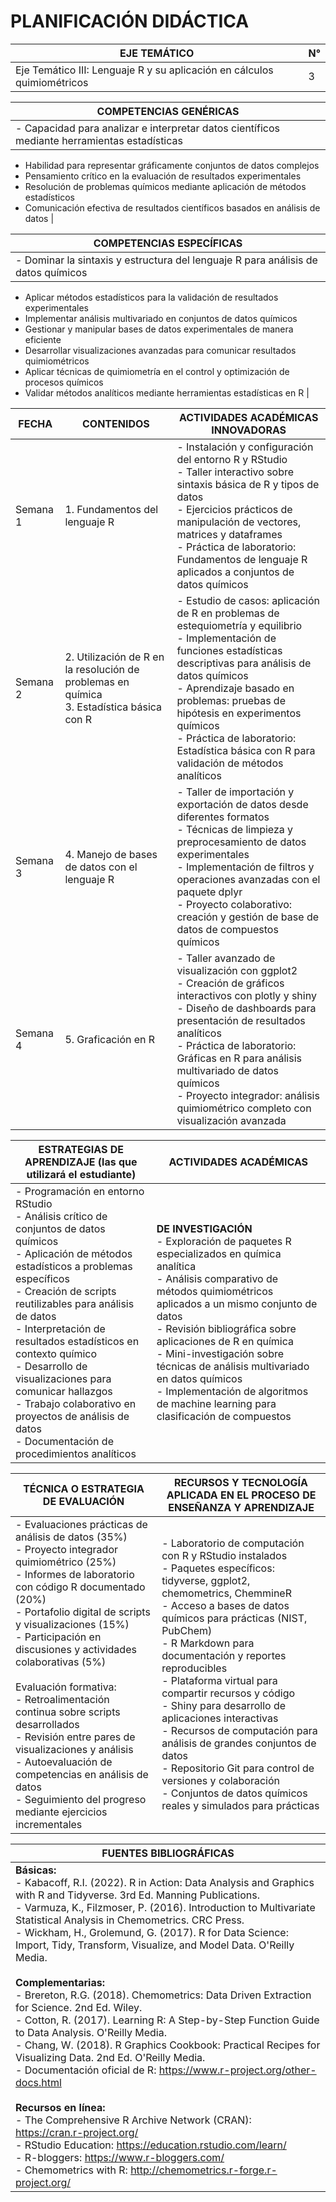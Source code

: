 # PLANIFICACIÓN DIDÁCTICA

| EJE TEMÁTICO | N° |
|-------------|-----|
| Eje Temático III: Lenguaje R y su aplicación en cálculos quimiométricos | 3 |

| COMPETENCIAS GENÉRICAS |
|------------------------|
| - Capacidad para analizar e interpretar datos científicos mediante herramientas estadísticas
- Habilidad para representar gráficamente conjuntos de datos complejos
- Pensamiento crítico en la evaluación de resultados experimentales
- Resolución de problemas químicos mediante aplicación de métodos estadísticos
- Comunicación efectiva de resultados científicos basados en análisis de datos |

| COMPETENCIAS ESPECÍFICAS |
|--------------------------|
| - Dominar la sintaxis y estructura del lenguaje R para análisis de datos químicos
- Aplicar métodos estadísticos para la validación de resultados experimentales
- Implementar análisis multivariado en conjuntos de datos químicos
- Gestionar y manipular bases de datos experimentales de manera eficiente
- Desarrollar visualizaciones avanzadas para comunicar resultados quimiométricos
- Aplicar técnicas de quimiometría en el control y optimización de procesos químicos
- Validar métodos analíticos mediante herramientas estadísticas en R |

| FECHA | CONTENIDOS | ACTIVIDADES ACADÉMICAS INNOVADORAS |
|-------|-----------|-----------------------------------|
| Semana 1 | 1. Fundamentos del lenguaje R | - Instalación y configuración del entorno R y RStudio<br>- Taller interactivo sobre sintaxis básica de R y tipos de datos<br>- Ejercicios prácticos de manipulación de vectores, matrices y dataframes<br>- Práctica de laboratorio: Fundamentos de lenguaje R aplicados a conjuntos de datos químicos |
| Semana 2 | 2. Utilización de R en la resolución de problemas en química<br>3. Estadística básica con R | - Estudio de casos: aplicación de R en problemas de estequiometría y equilibrio<br>- Implementación de funciones estadísticas descriptivas para análisis de datos químicos<br>- Aprendizaje basado en problemas: pruebas de hipótesis en experimentos químicos<br>- Práctica de laboratorio: Estadística básica con R para validación de métodos analíticos |
| Semana 3 | 4. Manejo de bases de datos con el lenguaje R | - Taller de importación y exportación de datos desde diferentes formatos<br>- Técnicas de limpieza y preprocesamiento de datos experimentales<br>- Implementación de filtros y operaciones avanzadas con el paquete dplyr<br>- Proyecto colaborativo: creación y gestión de base de datos de compuestos químicos |
| Semana 4 | 5. Graficación en R | - Taller avanzado de visualización con ggplot2<br>- Creación de gráficos interactivos con plotly y shiny<br>- Diseño de dashboards para presentación de resultados analíticos<br>- Práctica de laboratorio: Gráficas en R para análisis multivariado de datos químicos<br>- Proyecto integrador: análisis quimiométrico completo con visualización avanzada |

| ESTRATEGIAS DE APRENDIZAJE (las que utilizará el estudiante) | ACTIVIDADES ACADÉMICAS |
|-----------------------------------------------------------|------------------------|
| - Programación en entorno RStudio<br>- Análisis crítico de conjuntos de datos químicos<br>- Aplicación de métodos estadísticos a problemas específicos<br>- Creación de scripts reutilizables para análisis de datos<br>- Interpretación de resultados estadísticos en contexto químico<br>- Desarrollo de visualizaciones para comunicar hallazgos<br>- Trabajo colaborativo en proyectos de análisis de datos<br>- Documentación de procedimientos analíticos | **DE INVESTIGACIÓN**<br>- Exploración de paquetes R especializados en química analítica<br>- Análisis comparativo de métodos quimiométricos aplicados a un mismo conjunto de datos<br>- Revisión bibliográfica sobre aplicaciones de R en química<br>- Mini-investigación sobre técnicas de análisis multivariado en datos químicos<br>- Implementación de algoritmos de machine learning para clasificación de compuestos | **DE EXTENSIÓN**<br>- Desarrollo de tutoriales de R para la comunidad química<br>- Colaboración con laboratorios para análisis estadístico de datos experimentales<br>- Taller abierto sobre visualización de datos químicos<br>- Creación de paquetes R personalizados para aplicaciones específicas<br>- Asesoramiento a otros estudiantes en análisis de datos experimentales |

| TÉCNICA O ESTRATEGIA DE EVALUACIÓN | RECURSOS Y TECNOLOGÍA APLICADA EN EL PROCESO DE ENSEÑANZA Y APRENDIZAJE |
|------------------------------------|-------------------------------------------------------------------|
| - Evaluaciones prácticas de análisis de datos (35%)<br>- Proyecto integrador quimiométrico (25%)<br>- Informes de laboratorio con código R documentado (20%)<br>- Portafolio digital de scripts y visualizaciones (15%)<br>- Participación en discusiones y actividades colaborativas (5%)<br><br>Evaluación formativa:<br>- Retroalimentación continua sobre scripts desarrollados<br>- Revisión entre pares de visualizaciones y análisis<br>- Autoevaluación de competencias en análisis de datos<br>- Seguimiento del progreso mediante ejercicios incrementales | - Laboratorio de computación con R y RStudio instalados<br>- Paquetes específicos: tidyverse, ggplot2, chemometrics, ChemmineR<br>- Acceso a bases de datos químicos para prácticas (NIST, PubChem)<br>- R Markdown para documentación y reportes reproducibles<br>- Plataforma virtual para compartir recursos y código<br>- Shiny para desarrollo de aplicaciones interactivas<br>- Recursos de computación para análisis de grandes conjuntos de datos<br>- Repositorio Git para control de versiones y colaboración<br>- Conjuntos de datos químicos reales y simulados para prácticas |

| FUENTES BIBLIOGRÁFICAS |
|------------------------|
| **Básicas:**<br>- Kabacoff, R.I. (2022). R in Action: Data Analysis and Graphics with R and Tidyverse. 3rd Ed. Manning Publications.<br>- Varmuza, K., Filzmoser, P. (2016). Introduction to Multivariate Statistical Analysis in Chemometrics. CRC Press.<br>- Wickham, H., Grolemund, G. (2017). R for Data Science: Import, Tidy, Transform, Visualize, and Model Data. O'Reilly Media.<br><br>**Complementarias:**<br>- Brereton, R.G. (2018). Chemometrics: Data Driven Extraction for Science. 2nd Ed. Wiley.<br>- Cotton, R. (2017). Learning R: A Step-by-Step Function Guide to Data Analysis. O'Reilly Media.<br>- Chang, W. (2018). R Graphics Cookbook: Practical Recipes for Visualizing Data. 2nd Ed. O'Reilly Media.<br>- Documentación oficial de R: https://www.r-project.org/other-docs.html<br><br>**Recursos en línea:**<br>- The Comprehensive R Archive Network (CRAN): https://cran.r-project.org/<br>- RStudio Education: https://education.rstudio.com/learn/<br>- R-bloggers: https://www.r-bloggers.com/<br>- Chemometrics with R: http://chemometrics.r-forge.r-project.org/ |
